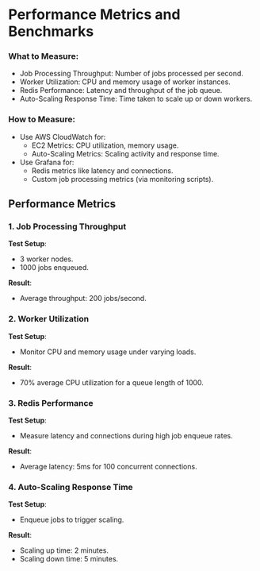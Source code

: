 # Performance Metrics and Benchmarks

### What to Measure:

- Job Processing Throughput: Number of jobs processed per second.
- Worker Utilization: CPU and memory usage of worker instances.
- Redis Performance: Latency and throughput of the job queue.
- Auto-Scaling Response Time: Time taken to scale up or down workers.

### How to Measure:

- Use AWS CloudWatch for:
  - EC2 Metrics: CPU utilization, memory usage.
  - Auto-Scaling Metrics: Scaling activity and response time.
- Use Grafana for:
  - Redis metrics like latency and connections.
  - Custom job processing metrics (via monitoring scripts).

## Performance Metrics

### 1. Job Processing Throughput

**Test Setup**:

- 3 worker nodes.
- 1000 jobs enqueued.

**Result**:

- Average throughput: 200 jobs/second.

### 2. Worker Utilization

**Test Setup**:

- Monitor CPU and memory usage under varying loads.

**Result**:

- 70% average CPU utilization for a queue length of 1000.

### 3. Redis Performance

**Test Setup**:

- Measure latency and connections during high job enqueue rates.

**Result**:

- Average latency: 5ms for 100 concurrent connections.

### 4. Auto-Scaling Response Time

**Test Setup**:

- Enqueue jobs to trigger scaling.

**Result**:

- Scaling up time: 2 minutes.
- Scaling down time: 5 minutes.
